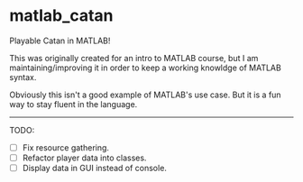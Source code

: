 # matlab_catan
 Playable Catan in MATLAB!

 This was originally created for an intro to MATLAB course, but I am maintaining/improving it in order to keep a working knowldge of MATLAB syntax.

 Obviously this isn't a good example of MATLAB's use case. But it is a fun way to stay fluent in the language.

 ---

 TODO:
 
- [ ] Fix resource gathering.
- [ ] Refactor player data into classes.
- [ ] Display data in GUI instead of console.
